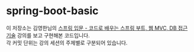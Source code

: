 # spring-boot-basic
이 저장소는 김영한님의 [스프링 입문 - 코드로 배우는 스프링 부트, 웹 MVC, DB 접근 기술](https://www.inflearn.com/course/%EC%8A%A4%ED%94%84%EB%A7%81-%EC%9E%85%EB%AC%B8-%EC%8A%A4%ED%94%84%EB%A7%81%EB%B6%80%ED%8A%B8) 강의를 보고 구현해본 코드입니다.   
각 커밋 단위는 강의 세션의 주제별로 구분되어 있습니다.  
